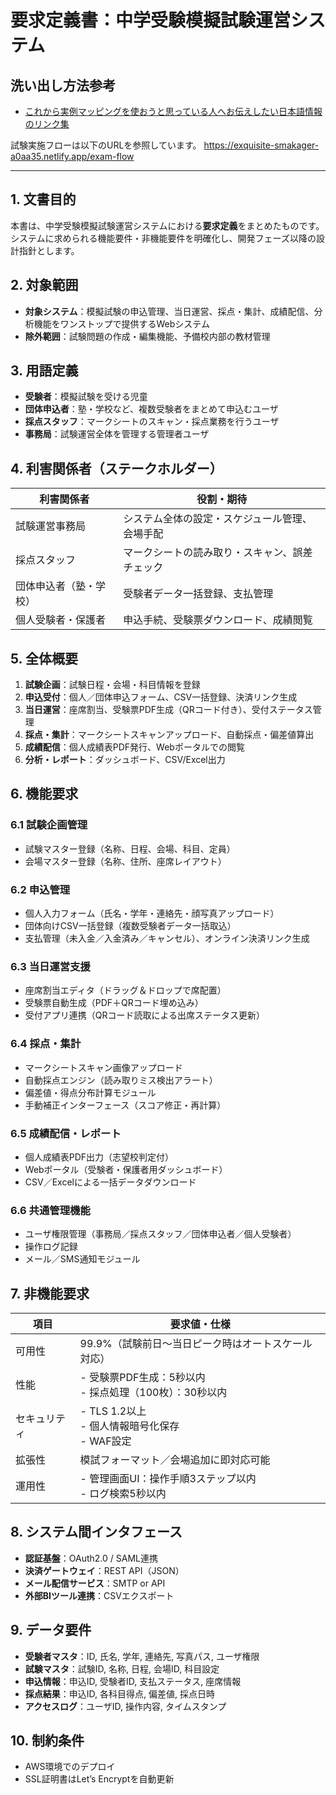 # 要求定義書：中学受験模擬試験運営システム

## 洗い出し方法参考

- [これから実例マッピングを使おうと思っている人へお伝えしたい日本語情報のリンク集](https://nihonbuson.hatenadiary.jp/entry/example-mapping-collection-of-links)

試験実施フローは以下のURLを参照しています。
https://exquisite-smakager-a0aa35.netlify.app/exam-flow

---

## 1. 文書目的
本書は、中学受験模擬試験運営システムにおける**要求定義**をまとめたものです。システムに求められる機能要件・非機能要件を明確化し、開発フェーズ以降の設計指針とします。

## 2. 対象範囲
- **対象システム**：模擬試験の申込管理、当日運営、採点・集計、成績配信、分析機能をワンストップで提供するWebシステム  
- **除外範囲**：試験問題の作成・編集機能、予備校内部の教材管理

## 3. 用語定義
- **受験者**：模擬試験を受ける児童  
- **団体申込者**：塾・学校など、複数受験者をまとめて申込むユーザ  
- **採点スタッフ**：マークシートのスキャン・採点業務を行うユーザ  
- **事務局**：試験運営全体を管理する管理者ユーザ  

## 4. 利害関係者（ステークホルダー）
| 利害関係者       | 役割・期待                                   |
|--------------|-----------------------------------------|
| 試験運営事務局     | システム全体の設定・スケジュール管理、会場手配                     |
| 採点スタッフ      | マークシートの読み取り・スキャン、誤差チェック                     |
| 団体申込者（塾・学校） | 受験者データ一括登録、支払管理                                 |
| 個人受験者・保護者   | 申込手続、受験票ダウンロード、成績閲覧                           |

## 5. 全体概要
1. **試験企画**：試験日程・会場・科目情報を登録  
2. **申込受付**：個人／団体申込フォーム、CSV一括登録、決済リンク生成  
3. **当日運営**：座席割当、受験票PDF生成（QRコード付き）、受付ステータス管理  
4. **採点・集計**：マークシートスキャンアップロード、自動採点・偏差値算出  
5. **成績配信**：個人成績表PDF発行、Webポータルでの閲覧  
6. **分析・レポート**：ダッシュボード、CSV/Excel出力

## 6. 機能要求

### 6.1 試験企画管理
- 試験マスター登録（名称、日程、会場、科目、定員）  
- 会場マスター登録（名称、住所、座席レイアウト）  

### 6.2 申込管理
- 個人入力フォーム（氏名・学年・連絡先・顔写真アップロード）  
- 団体向けCSV一括登録（複数受験者データ一括取込）  
- 支払管理（未入金／入金済み／キャンセル）、オンライン決済リンク生成  

### 6.3 当日運営支援
- 座席割当エディタ（ドラッグ＆ドロップで席配置）  
- 受験票自動生成（PDF＋QRコード埋め込み）  
- 受付アプリ連携（QRコード読取による出席ステータス更新）  

### 6.4 採点・集計
- マークシートスキャン画像アップロード  
- 自動採点エンジン（読み取りミス検出アラート）  
- 偏差値・得点分布計算モジュール  
- 手動補正インターフェース（スコア修正・再計算）  

### 6.5 成績配信・レポート
- 個人成績表PDF出力（志望校判定付）  
- Webポータル（受験者・保護者用ダッシュボード）  
- CSV／Excelによる一括データダウンロード  

### 6.6 共通管理機能
- ユーザ権限管理（事務局／採点スタッフ／団体申込者／個人受験者）  
- 操作ログ記録  
- メール／SMS通知モジュール  

## 7. 非機能要求
| 項目       | 要求値・仕様                                    |
|----------|-------------------------------------------|
| 可用性      | 99.9%（試験前日～当日ピーク時はオートスケール対応）     |
| 性能       | - 受験票PDF生成：5秒以内<br/>- 採点処理（100枚）：30秒以内 |
| セキュリティ   | - TLS 1.2以上<br/>- 個人情報暗号化保存<br/>- WAF設定     |
| 拡張性      | 模試フォーマット／会場追加に即対応可能                      |
| 運用性      | - 管理画面UI：操作手順3ステップ以内<br/>- ログ検索5秒以内    |

## 8. システム間インタフェース
- **認証基盤**：OAuth2.0 / SAML連携  
- **決済ゲートウェイ**：REST API（JSON）  
- **メール配信サービス**：SMTP or API  
- **外部BIツール連携**：CSVエクスポート  

## 9. データ要件
- **受験者マスタ**：ID, 氏名, 学年, 連絡先, 写真パス, ユーザ権限  
- **試験マスタ**：試験ID, 名称, 日程, 会場ID, 科目設定  
- **申込情報**：申込ID, 受験者ID, 支払ステータス, 座席情報  
- **採点結果**：申込ID, 各科目得点, 偏差値, 採点日時  
- **アクセスログ**：ユーザID, 操作内容, タイムスタンプ  

## 10. 制約条件
- AWS環境でのデプロイ  
- SSL証明書はLet’s Encryptを自動更新
